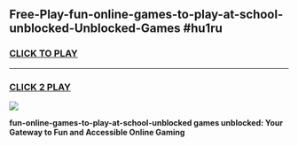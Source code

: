 
## Free-Play-fun-online-games-to-play-at-school-unblocked-Unblocked-Games #hu1ru
<h3>
<a href="https://news.freeplayer.one?title=fun-online-games-to-play-at-school-unblocked&ref=8M">CLICK TO PLAY</a></h3>
<hr>

<h3>
<a href="https://news.freeplayer.one?title=fun-online-games-to-play-at-school-unblocked&ref=8M">CLICK 2 PLAY</a>
  
</h3>

<a href="https://news.freeplayer.one?title=fun-online-games-to-play-at-school-unblocked&ref=8M"><img src="https://clearcache.store/games.png"></a>


**fun-online-games-to-play-at-school-unblocked games unblocked: Your Gateway to Fun and Accessible Online Gaming**
